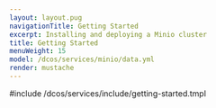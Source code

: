 ```yaml
---
layout: layout.pug
navigationTitle: Getting Started
excerpt: Installing and deploying a Minio cluster
title: Getting Started
menuWeight: 15
model: /dcos/services/minio/data.yml
render: mustache
---
```



#include /dcos/services/include/getting-started.tmpl
